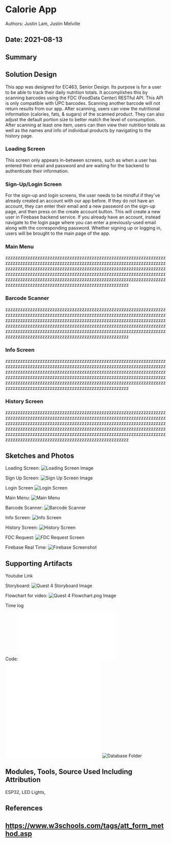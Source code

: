 # Calorie App
Authors: Justin Lam, Justin Melville

Date: 2021-08-13
-----

## Summary



## Solution Design

This app was designed for EC463, Senior Design. Its purpose is for a user to be able to track their daily nutrition totals. It accomplishes this by scanning barcodes using the FDC (FoodData Center) RESTful API. This API is only compatible with UPC barcodes. Scanning another barcode will not return results from our app. After scanning, users can view the nutritional information (calories, fats, & sugars) of the scanned product. They can also adjust the default portion size to better match the level of consumption. After scanning at least one item, users can then view their nutrition totals as well as the names and info of individual products by navigating to the history page.


### Loading Screen

This screen only appears in-between screens, such as when a user has entered their email and password and are waiting for the backend to authenticate their information.


### Sign-Up/Login Screen
For the sign-up and login screens, the user needs to be mindful if they've already created an account with our app before. If they do not have an account, they can enter their email and a new password on the sign-up page, and then press on the create account button. This will create a new user in Firebase backend service. If you already have an account, instead navigate to the login page where you can enter a previously-used email along with the corresponding password. Whether signing up or logging in, users will be brought to the main page of the app.


### Main Menu
zzzzzzzzzzzzzzzzzzzzzzzzzzzzzzzzzzzzzzzzzzzzzzzzzzzzzzzzzzzzzzzzzzzzzzzzzzzzzzzzzzzzzzzzzzzzzzzzzzzzzzzzzzzzzzzzzzzzzzzzzzzzzzzzzzzzzzzzzzzzzzzzzzzzzzzzzzzzzzzzzzzzzzzzzzzzzzzzzzzzzzzzzzzzzzzzzzzzzzzzzzzzzzzzzzzzzzzzzzzzzzzzzzzzzzzzzzzzzzzzzzzzzzzzzzzzzzzzzzzzzzzzzzzzzzzzzzzzzzzzzzzzzzzzzzzzzzzzzzzzzzzzzzzzzzzzzzzzzzzzzzzzzzzzzzzzzzzzzzzzzzzzzzzzzzzzzzzzzzzzzzzzzzzzzzzzzzz

### Barcode Scanner
zzzzzzzzzzzzzzzzzzzzzzzzzzzzzzzzzzzzzzzzzzzzzzzzzzzzzzzzzzzzzzzzzzzzzzzzzzzzzzzzzzzzzzzzzzzzzzzzzzzzzzzzzzzzzzzzzzzzzzzzzzzzzzzzzzzzzzzzzzzzzzzzzzzzzzzzzzzzzzzzzzzzzzzzzzzzzzzzzzzzzzzzzzzzzzzzzzzzzzzzzzzzzzzzzzzzzzzzzzzzzzzzzzzzzzzzzzzzzzzzzzzzzzzzzzzzzzzzzzzzzzzzzzzzzzzzzzzzzzzzzzzzzzzzzzzzzzzzzzzzzzzzzzzzzzzzzzzzzzzzzzzzzzzzzzzzzzzzzzzzzzzzzzzzzzzzzzzzzzzzzzzzzzzzzzzzzzz

### Info Screen
zzzzzzzzzzzzzzzzzzzzzzzzzzzzzzzzzzzzzzzzzzzzzzzzzzzzzzzzzzzzzzzzzzzzzzzzzzzzzzzzzzzzzzzzzzzzzzzzzzzzzzzzzzzzzzzzzzzzzzzzzzzzzzzzzzzzzzzzzzzzzzzzzzzzzzzzzzzzzzzzzzzzzzzzzzzzzzzzzzzzzzzzzzzzzzzzzzzzzzzzzzzzzzzzzzzzzzzzzzzzzzzzzzzzzzzzzzzzzzzzzzzzzzzzzzzzzzzzzzzzzzzzzzzzzzzzzzzzzzzzzzzzzzzzzzzzzzzzzzzzzzzzzzzzzzzzzzzzzzzzzzzzzzzzzzzzzzzzzzzzzzzzzzzzzzzzzzzzzzzzzzzzzzzzzzzzzzz

### History Screen
zzzzzzzzzzzzzzzzzzzzzzzzzzzzzzzzzzzzzzzzzzzzzzzzzzzzzzzzzzzzzzzzzzzzzzzzzzzzzzzzzzzzzzzzzzzzzzzzzzzzzzzzzzzzzzzzzzzzzzzzzzzzzzzzzzzzzzzzzzzzzzzzzzzzzzzzzzzzzzzzzzzzzzzzzzzzzzzzzzzzzzzzzzzzzzzzzzzzzzzzzzzzzzzzzzzzzzzzzzzzzzzzzzzzzzzzzzzzzzzzzzzzzzzzzzzzzzzzzzzzzzzzzzzzzzzzzzzzzzzzzzzzzzzzzzzzzzzzzzzzzzzzzzzzzzzzzzzzzzzzzzzzzzzzzzzzzzzzzzzzzzzzzzzzzzzzzzzzzzzzzzzzzzzzzzzzzzz

## Sketches and Photos

Loading Screen:
![Loading Screen Image](./images/Loading_Screen.png)

Sign Up Screen:
![Sign Up Screen Image](./images/Sign_Up_Screen.png)

Login Screen
![Login Screen](./images/Login_Screen.png)

Main Menu:
![Main Menu](./images/Main_Menu.png)

Barcode Scanner:
![Barcode Scanner](./images/Barcode_Scanner.png)

Info Screen:
![Info Screen](./images/Info_Screen.png)

History Screen:
![History Screen](./images/History.png)

FDC Request:
![FDC Request Screen](./images/FDC_Request.png)

Firebase Real Time:
![Firebase Screenshot](./images/Firebase_Screenshot.png)


## Supporting Artifacts
Youtube Link

Storyboard:
![Quest 4 Storyboard Image](./images/Quest_4_Storyboard.png)

Flowchart for video:
![Quest 4 Flowchart.png Image](./images/Quest_4_Flowchart.png)

Time log

Code:
![udp_multicast_example_main.c Code](./code/udp_multicast_example_main.c)
![final.js Code](./code/exp/final.js)
![indexx.html Code](./code/exp/indexx.html)
![Database Folder](./code/mydbfinal)

## Modules, Tools, Source Used Including Attribution

ESP32,
LED Lights,

## References
https://www.w3schools.com/tags/att_form_method.asp
-----
